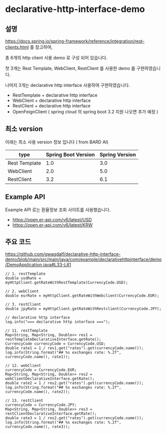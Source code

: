 # declarative-http-interface-demo

## 설명
https://docs.spring.io/spring-framework/reference/integration/rest-clients.html 를 참고하여, 

총 6개의 http client 사용 demo 로 구성 되어 있습니다.

첫 3개는 Rest Template, WebClient, RestClient 를 사용한 demo 를 구현하였습니다.

나머지 3개는 declarative http interface 사용하여 구현하였습니다.
* RestTemplate + declarative http interface
* WebClient + declarative http interface
* RestClient + declarative http interface
* OpenFeignClient ( spring cloud 의 spring boot 3.2 지원 나오면 추가 예정 ) 


## 최소 version
아래는 최소 사용 version 정보 입니다 ( from BARD AI)

| type          | Spring Boot Version | Spring Version |
|---------------|---------------------|----------------|
| Rest Template | 1.0                 | 3.0            |
| WebClient     | 2.0                 | 5.0            |
| RestClient    | 3.2                 | 6.1            |


## Example API
Example API 로는 환율정보 조회 사이트를 사용했습니다.
* https://open.er-api.com/v6/latest/USD
* https://open.er-api.com/v6/latest/KRW


## 주요 코드
https://github.com/gwagdalf/declarative-http-interface-demo/blob/main/src/main/java/com/example/declarativehttpinterface/demo/DemoApplication.java#L33-L61

```
// 1. restTemplate
double usdRate = myHttpClient.getRateWithRestTemplate(CurrencyCode.USD);

// 2. webClient
double eurRate = myHttpClient.getRateWithWebclient(CurrencyCode.EUR);

// 3. restClient
double jpyRate = myHttpClient.getRateWithRestclient(CurrencyCode.JPY);

// declarative http interface
log.info("=== declarative http interface ===");

// 11. restTemplate
Map<String, Map<String, Double>> res1 = restTemplateDeclarativeInterface.getRate();
CurrencyCode currencyCode = CurrencyCode.USD;
double rate1 = 1 / res1.get("rates").get(currencyCode.name());
log.info(String.format("## %s exchanges rate: %.2f", currencyCode.name(), rate1));

// 12. webClient
currencyCode = CurrencyCode.EUR;
Map<String, Map<String, Double>> res2 = webClientDeclarativeInterface.getRate();
double rate2 = 1 / res2.get("rates").get(currencyCode.name());
log.info(String.format("## %s exchanges rate: %.2f", currencyCode.name(), rate2));

// 13. restClient
currencyCode = CurrencyCode.JPY;
Map<String, Map<String, Double>> res3 = restClientDeclarativeInterface.getRate();
double rate3 = 1 / res2.get("rates").get(currencyCode.name());
log.info(String.format("## %s exchanges rate: %.2f", currencyCode.name(), rate3));
```

